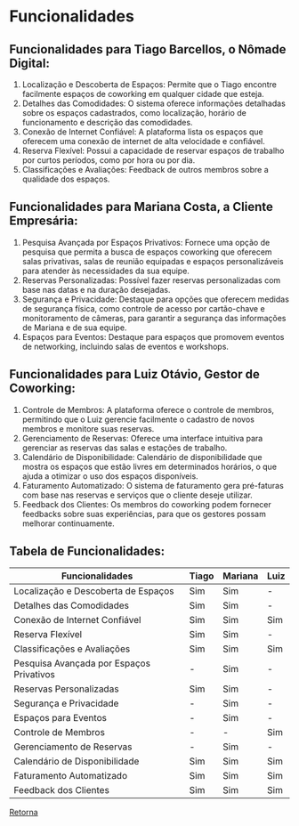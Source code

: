 # Funcionalidades


## Funcionalidades para Tiago Barcellos, o Nômade Digital:
1. Localização e Descoberta de Espaços: Permite que o Tiago encontre facilmente espaços de coworking em qualquer cidade que esteja. 
2. Detalhes das Comodidades: O sistema oferece informações detalhadas sobre os espaços cadastrados, como localização, horário de funcionamento e descrição das comodidades.
3. Conexão de Internet Confiável: A plataforma lista os espaços que oferecem uma conexão de internet de alta velocidade e confiável.
4. Reserva Flexível: Possui a capacidade de reservar espaços de trabalho por curtos períodos, como por hora ou por dia. 
5. Classificações e Avaliações: Feedback de outros membros sobre a qualidade dos espaços.

## Funcionalidades para Mariana Costa, a Cliente Empresária:
1. Pesquisa Avançada por Espaços Privativos: Fornece uma opção de pesquisa que permita a busca de espaços coworking que oferecem salas privativas, salas de reunião equipadas e espaços personalizáveis para atender às necessidades da sua equipe.
2. Reservas Personalizadas: Possível fazer reservas personalizadas com base nas datas e na duração desejadas.
3. Segurança e Privacidade: Destaque para opções que oferecem medidas de segurança física, como controle de acesso por cartão-chave e monitoramento de câmeras, para garantir a segurança das informações de Mariana e de sua equipe.
4. Espaços para Eventos: Destaque para espaços que promovem eventos de networking, incluindo salas de eventos e workshops.

## Funcionalidades para Luiz Otávio, Gestor de Coworking:
1. Controle de Membros: A plataforma oferece o controle de membros, permitindo que o Luiz gerencie facilmente o cadastro de novos membros e monitore suas reservas.
2. Gerenciamento de Reservas: Oferece uma interface intuitiva para gerenciar as reservas das salas e estações de trabalho. 
3. Calendário de Disponibilidade: Calendário de disponibilidade que mostra os espaços que estão livres em determinados horários, o que ajuda a otimizar o uso dos espaços disponíveis.
4. Faturamento Automatizado: O sistema de faturamento gera pré-faturas com base nas reservas e serviços que o cliente deseje utilizar.
5. Feedback dos Clientes: Os membros do coworking podem fornecer feedbacks sobre suas experiências, para que os gestores possam melhorar continuamente.


## Tabela de Funcionalidades:

| Funcionalidades | Tiago | Mariana | Luiz |
|-----------------|--------------|-----------------|-----------------|
| Localização e Descoberta de Espaços | Sim | Sim | - |
| Detalhes das Comodidades | Sim | Sim | - |
| Conexão de Internet Confiável | Sim | Sim | Sim |
| Reserva Flexível | Sim | Sim | - |
| Classificações e Avaliações | Sim | Sim | Sim |
| Pesquisa Avançada por Espaços Privativos | - | Sim | - |
| Reservas Personalizadas | Sim | Sim | - |
| Segurança e Privacidade | - | Sim | - |
| Espaços para Eventos | - | Sim | - |
| Controle de Membros | - | - | Sim |
| Gerenciamento de Reservas | - | Sim | - |
| Calendário de Disponibilidade | Sim | Sim | Sim |
| Faturamento Automatizado | Sim | Sim | Sim |
| Feedback dos Clientes | Sim | Sim | Sim |



[Retorna](../README.md)
